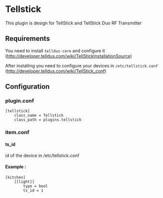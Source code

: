# Tellstick

This plugin is design for TellStick and TellStick Duo RF Transmitter


## Requirements

You need to install ``telldus-core`` and configure it (http://developer.telldus.com/wiki/TellStickInstallationSource)

After installing you need to configure your devices in ``/etc/tellstick.conf`` (http://developer.telldus.com/wiki/TellStick_conf)   

## Configuration

### plugin.conf

```
[tellstick]
    class_name = Tellstick
    class_path = plugins.tellstick
```

### item.conf 

#### ts_id

id of the device in /etc/tellstick.conf
 
#### Example :
 
```
[kitchen]
    [[light]]
        type = bool
        ts_id = 1
```